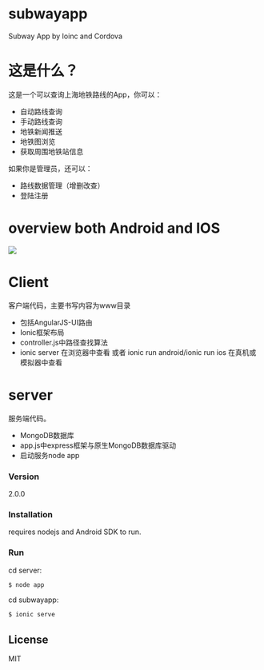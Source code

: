 # subwayapp
Subway App by Ioinc and Cordova
# 这是什么？
这是一个可以查询上海地铁路线的App，你可以：
 - 自动路线查询
 - 手动路线查询
 - 地铁新闻推送
 - 地铁图浏览
 - 获取周围地铁站信息
 
如果你是管理员，还可以：
 - 路线数据管理（增删改查）
 - 登陆注册
 

# overview both Android and IOS

![](https://images-manager.oss-cn-shanghai.aliyuncs.com/static/subway/ios-android/1-1.jpg)

# Client

客户端代码，主要书写内容为www目录

  - 包括AngularJS-UI路由
  - Ionic框架布局
  - controller.js中路径查找算法
  - ionic server 在浏览器中查看 或者 ionic run android/ionic run ios 在真机或模拟器中查看
# server
服务端代码。
  - MongoDB数据库
  - app.js中express框架与原生MongoDB数据库驱动
  - 启动服务node app

### Version
2.0.0

### Installation

requires nodejs and Android SDK to run.

### Run

cd server:
```sh
$ node app 
```

cd subwayapp:
```sh
$ ionic serve
```

License
----

MIT



